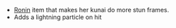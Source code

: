 - [Ronin](/docs/gameplay_spec/characters/ronin.md) item that makes her kunai
  do more stun frames.
- Adds a lightning particle on hit
